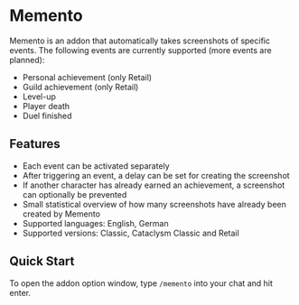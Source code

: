 # Memento

Memento is an addon that automatically takes screenshots of specific events. The following events are currently supported (more events are planned):

*   Personal achievement (only Retail)
*   Guild achievement (only Retail)
*   Level-up
*   Player death
*   Duel finished

## Features

*   Each event can be activated separately
*   After triggering an event, a delay can be set for creating the screenshot
*   If another character has already earned an achievement, a screenshot can optionally be prevented
*   Small statistical overview of how many screenshots have already been created by Memento
*   Supported languages: English, German
*   Supported versions: Classic, Cataclysm Classic and Retail

## Quick Start

To open the addon option window, type `/memento` into your chat and hit enter.